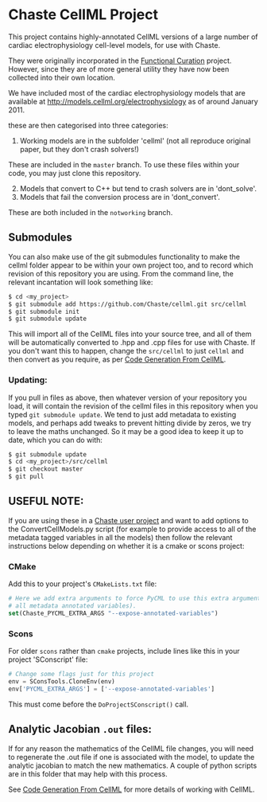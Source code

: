 # Chaste CellML Project
This project contains highly-annotated CellML versions of a large number of
cardiac electrophysiology cell-level models, for use with Chaste.  

They were originally incorporated in the [Functional Curation] project.
However, since they are of more general utility they have now been collected
into their own location.

We have included most of the cardiac electrophysiology models that are available
at <http://models.cellml.org/electrophysiology> as of around January 2011.

these are then categorised into three categories:
 1. Working models are in the subfolder 'cellml' (not all reproduce original paper, but they don't crash solvers!)

These are included in the `master` branch. To use these files within your code, you may just clone this repository. 

 2. Models that convert to C++ but tend to crash solvers are in 'dont_solve'.
 3. Models that fail the conversion process are in 'dont_convert'.

These are both included in the `notworking` branch.

## Submodules

You can also make use of the git submodules functionality to make
the cellml folder appear to be within your own project too, and to record which revision of this repository you are using.
From the command line, the relevant incantation will look something like:

```sh
$ cd <my_project>
$ git submodule add https://github.com/Chaste/cellml.git src/cellml
$ git submodule init
$ git submodule update
```
This will import all of the CellML files into your source tree, and all of them will be automatically converted to .hpp and .cpp files for use with Chaste. If you don't want this to happen, change the ```src/cellml``` to just ```cellml``` and then convert as you require, as per [Code Generation From CellML].

### Updating: 

If you pull in files as above, then whatever version of your repository 
you load, it will contain the revision of the cellml files in this repository when you typed ```git submodule update```. 
We tend to just add metadata to existing models, and perhaps add tweaks to prevent hitting divide by zeros, we try to leave the maths unchanged.
So it may be a good idea to keep it up to date, which you can do with:

```sh
$ git submodule update
$ cd <my_project>/src/cellml
$ git checkout master
$ git pull
```

## USEFUL NOTE:
If you are using these in a [Chaste user project] and want to add options to the ConvertCellModels.py script (for example to
provide access to all of the metadata tagged variables in all the models) 
then follow the relevant instructions below depending on whether it is a cmake or scons project:

### CMake

Add this to your project's ```CMakeLists.txt``` file:

```cmake
# Here we add extra arguments to force PyCML to use this extra argument (make Get and Set methods for 
# all metadata annotated variables).  
set(Chaste_PYCML_EXTRA_ARGS "--expose-annotated-variables") 
```

### Scons
For older ```scons``` rather than ```cmake``` projects, include lines like this in your project
'SConscript' file:

```python
# Change some flags just for this project
env = SConsTools.CloneEnv(env)
env['PYCML_EXTRA_ARGS'] = ['--expose-annotated-variables']
```

This must come before the ```DoProjectSConscript()``` call. 

## Analytic Jacobian ```.out``` files:
If for any reason the mathematics of the CellML file changes, you will need to
regenerate the .out file if one is associated with the model, to update
the analytic jacobian to match the new mathematics.
A couple of python scripts are in this folder that may help with this process.

See [Code Generation From CellML]
for more details of working with CellML.

[Code Generation From CellML]: <https://chaste.cs.ox.ac.uk/trac/wiki/ChasteGuides/CodeGenerationFromCellML#GeneratingAnalyticJacobiansforBackwardEulerandCVODEsolvers>
[Functional Curation]: <https://chaste.cs.ox.ac.uk/trac/wiki/FunctionalCuration>
[Chaste user project]: <https://chaste.cs.ox.ac.uk/trac/wiki/InstallGuides/CheckoutUserProject>

